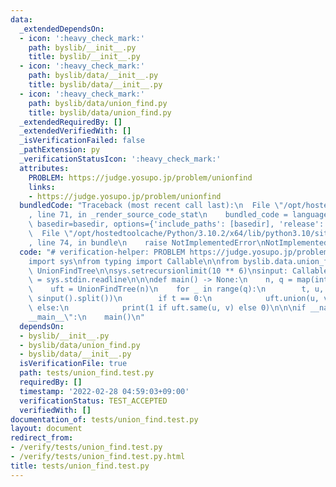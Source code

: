 ```yaml
---
data:
  _extendedDependsOn:
  - icon: ':heavy_check_mark:'
    path: byslib/__init__.py
    title: byslib/__init__.py
  - icon: ':heavy_check_mark:'
    path: byslib/data/__init__.py
    title: byslib/data/__init__.py
  - icon: ':heavy_check_mark:'
    path: byslib/data/union_find.py
    title: byslib/data/union_find.py
  _extendedRequiredBy: []
  _extendedVerifiedWith: []
  _isVerificationFailed: false
  _pathExtension: py
  _verificationStatusIcon: ':heavy_check_mark:'
  attributes:
    PROBLEM: https://judge.yosupo.jp/problem/unionfind
    links:
    - https://judge.yosupo.jp/problem/unionfind
  bundledCode: "Traceback (most recent call last):\n  File \"/opt/hostedtoolcache/Python/3.10.2/x64/lib/python3.10/site-packages/onlinejudge_verify/documentation/build.py\"\
    , line 71, in _render_source_code_stat\n    bundled_code = language.bundle(stat.path,\
    \ basedir=basedir, options={'include_paths': [basedir], 'release': True}).decode()\n\
    \  File \"/opt/hostedtoolcache/Python/3.10.2/x64/lib/python3.10/site-packages/onlinejudge_verify/languages/python.py\"\
    , line 74, in bundle\n    raise NotImplementedError\nNotImplementedError\n"
  code: "# verification-helper: PROBLEM https://judge.yosupo.jp/problem/unionfind\n\
    import sys\nfrom typing import Callable\n\nfrom byslib.data.union_find import\
    \ UnionFindTree\n\nsys.setrecursionlimit(10 ** 6)\nsinput: Callable[..., str]\
    \ = sys.stdin.readline\n\n\ndef main() -> None:\n    n, q = map(int, sinput().split())\n\
    \    uft = UnionFindTree(n)\n    for _ in range(q):\n        t, u, v = map(int,\
    \ sinput().split())\n        if t == 0:\n            uft.union(u, v)\n       \
    \ else:\n            print(1 if uft.same(u, v) else 0)\n\n\nif __name__ == \"\
    __main__\":\n    main()\n"
  dependsOn:
  - byslib/__init__.py
  - byslib/data/union_find.py
  - byslib/data/__init__.py
  isVerificationFile: true
  path: tests/union_find.test.py
  requiredBy: []
  timestamp: '2022-02-28 04:59:03+09:00'
  verificationStatus: TEST_ACCEPTED
  verifiedWith: []
documentation_of: tests/union_find.test.py
layout: document
redirect_from:
- /verify/tests/union_find.test.py
- /verify/tests/union_find.test.py.html
title: tests/union_find.test.py
---
```

